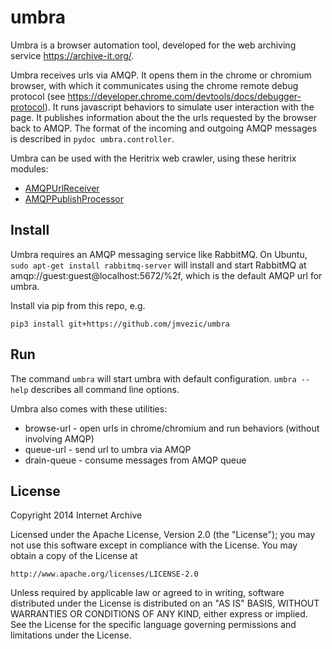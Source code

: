 umbra
=====
Umbra is a browser automation tool, developed for the web archiving service
https://archive-it.org/. 

Umbra receives urls via AMQP. It opens them in the chrome or chromium browser,
with which it communicates using the chrome remote debug protocol (see
https://developer.chrome.com/devtools/docs/debugger-protocol). It runs
javascript behaviors to simulate user interaction with the page. It publishes
information about the the urls requested by the browser back to AMQP. The
format of the incoming and outgoing AMQP messages is described in `pydoc
umbra.controller`.

Umbra can be used with the Heritrix web crawler, using these heritrix modules:
* [AMQPUrlReceiver](https://github.com/internetarchive/heritrix3/blob/master/contrib/src/main/java/org/archive/crawler/frontier/AMQPUrlReceiver.java)
* [AMQPPublishProcessor](https://github.com/internetarchive/heritrix3/blob/master/contrib/src/main/java/org/archive/modules/AMQPPublishProcessor.java)

Install
------

Umbra requires an AMQP messaging service like RabbitMQ. On Ubuntu,
`sudo apt-get install rabbitmq-server` will install and start RabbitMQ at amqp://guest:guest@localhost:5672/%2f, which is the default AMQP url for umbra.

Install via pip from this repo, e.g.

    pip3 install git+https://github.com/jmvezic/umbra

Run
---
The command `umbra` will start umbra with default configuration. `umbra --help`
describes all command line options.

Umbra also comes with these utilities:
* browse-url - open urls in chrome/chromium and run behaviors (without involving AMQP)
* queue-url - send url to umbra via AMQP
* drain-queue - consume messages from AMQP queue

License
-------

Copyright 2014 Internet Archive

Licensed under the Apache License, Version 2.0 (the "License");
you may not use this software except in compliance with the License.
You may obtain a copy of the License at

    http://www.apache.org/licenses/LICENSE-2.0

Unless required by applicable law or agreed to in writing, software
distributed under the License is distributed on an "AS IS" BASIS,
WITHOUT WARRANTIES OR CONDITIONS OF ANY KIND, either express or implied.
See the License for the specific language governing permissions and
limitations under the License.

